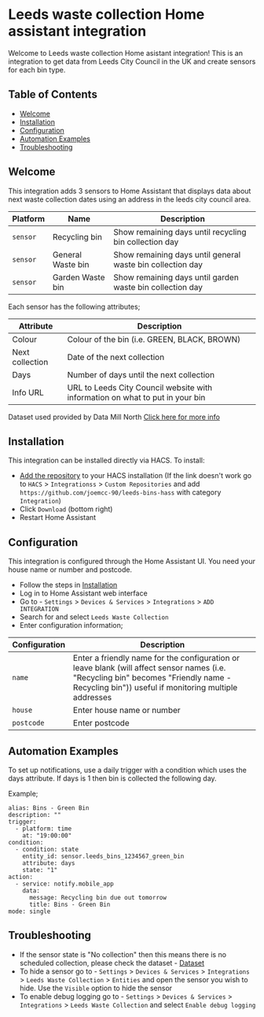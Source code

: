 # Leeds waste collection Home assistant integration

Welcome to Leeds waste collection Home asistant integration! This is an integration to get data from Leeds City Council in the UK and create sensors for each bin type.

## Table of Contents

- [Welcome](#welcome)
- [Installation](#installation)
- [Configuration](#configuration)
- [Automation Examples](#automation-examples)
- [Troubleshooting](#troubleshooting)

## Welcome

This integration adds 3 sensors to Home Assistant that displays data about next waste collection dates using an address in the leeds city council area.

Platform | Name | Description
-- | -- | --
`sensor` | Recycling bin | Show remaining days until recycling bin collection day
`sensor` | General Waste bin | Show remaining days until general waste bin collection day
`sensor` | Garden Waste bin | Show remaining days until garden waste bin collection day

Each sensor has the following attributes;

Attribute | Description
-- | --
Colour | Colour of the bin (i.e. GREEN, BLACK, BROWN)
Next collection | Date of the next collection
Days | Number of days until the next collection
Info URL | URL to Leeds City Council website with information on what to put in your bin

Dataset used provided by Data Mill North [Click here for more info](https://datamillnorth.org/dataset/ep6lz/household-waste-collections)

## Installation

This integration can be installed directly via HACS. To install:

* [Add the repository](https://my.home-assistant.io/redirect/hacs_repository/?owner=joemcc-90&repository=leeds-bins-hass&category=integration) to your HACS installation (If the link doesn't work go to `HACS` > `Integrationss` > `Custom Repositories` and add `https://github.com/joemcc-90/leeds-bins-hass` with category `Integration`)
* Click `Download` (bottom right)
* Restart Home Assistant

## Configuration

This integration is configured through the Home Assistant UI. You need your house name or number and postcode.

* Follow the steps in [Installation](#installation)
* Log in to Home Assistant web interface
* Go to - `Settings` > `Devices & Services` > `Integrations` > `ADD INTEGRATION`
* Search for and select `Leeds Waste Collection`
* Enter configuration information;

Configuration | Description
-- | --
`name` | Enter a friendly name for the configuration or leave blank (will affect sensor names (i.e. "Recycling bin" becomes "Friendly name - Recycling bin")) useful if monitoring multiple addresses
`house` | Enter house name or number
`postcode` | Enter postcode

## Automation Examples

To set up notifications, use a daily trigger with a condition which uses the days attribute. If days is 1 then bin is collected the following day.

Example;
```
alias: Bins - Green Bin
description: ""
trigger:
  - platform: time
    at: "19:00:00"
condition:
  - condition: state
    entity_id: sensor.leeds_bins_1234567_green_bin
    attribute: days
    state: "1"
action:
  - service: notify.mobile_app
    data:
      message: Recycling bin due out tomorrow
      title: Bins - Green Bin
mode: single
```


## Troubleshooting

* If the sensor state is "No collection" then this means there is no scheduled collection, please check the dataset - [Dataset](https://datamillnorth.org/dataset/ep6lz/household-waste-collections)
* To hide a sensor go to - `Settings` > `Devices & Services` > `Integrations` > `Leeds Waste Collection` > `Entities` and open the sensor you wish to hide. Use the `Visible` option to hide the sensor
* To enable debug logging go to - `Settings` > `Devices & Services` > `Integrations` > `Leeds Waste Collection` and select `Enable debug logging` 